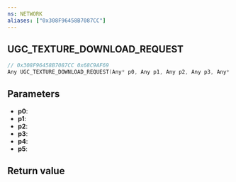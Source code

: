 ```yaml
---
ns: NETWORK
aliases: ["0x308F96458B7087CC"]
---
```

## UGC_TEXTURE_DOWNLOAD_REQUEST

```c
// 0x308F96458B7087CC 0x68C9AF69
Any UGC_TEXTURE_DOWNLOAD_REQUEST(Any* p0, Any p1, Any p2, Any p3, Any* p4, BOOL p5);
```


## Parameters
* **p0**: 
* **p1**: 
* **p2**: 
* **p3**: 
* **p4**: 
* **p5**: 

## Return value
